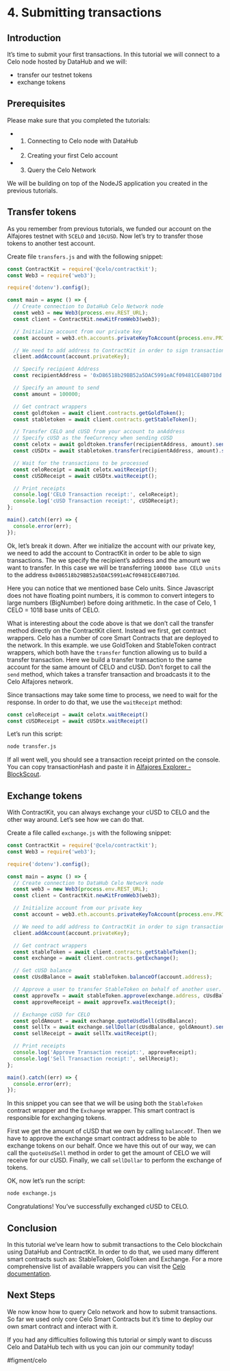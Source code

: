# 4. Submitting transactions
## Introduction
It’s time to submit your first transactions. In this tutorial we will connect to a Celo node hosted by DataHub and we will:
* transfer our testnet tokens
* exchange tokens

## Prerequisites
Please make sure that you completed the tutorials:
* 1. Connecting to Celo node with DataHub
* 2. Creating your first Celo account
* 3. Query the Celo Network

We will be building on top of the NodeJS application you created in the previous tutorials.

## Transfer tokens
As you remember from previous tutorials, we funded our account on the Alfajores testnet with `5CELO` and `10cUSD`. Now let’s try to transfer those tokens to another test account.

Create file `transfers.js` and with the following snippet:

```javascript
const ContractKit = require('@celo/contractkit');
const Web3 = require('web3');

require('dotenv').config();

const main = async () => {
  // Create connection to DataHub Celo Network node
  const web3 = new Web3(process.env.REST_URL);
  const client = ContractKit.newKitFromWeb3(web3);

  // Initialize account from our private key
  const account = web3.eth.accounts.privateKeyToAccount(process.env.PRIVATE_KEY);

  // We need to add address to ContractKit in order to sign transactions
  client.addAccount(account.privateKey);

  // Specify recipient Address
  const recipientAddress = '0xD86518b29BB52a5DAC5991eACf09481CE4B0710d';

  // Specify an amount to send
  const amount = 100000;

  // Get contract wrappers
  const goldtoken = await client.contracts.getGoldToken();
  const stabletoken = await client.contracts.getStableToken();

  // Transfer CELO and cUSD from your account to anAddress
  // Specify cUSD as the feeCurrency when sending cUSD
  const celotx = await goldtoken.transfer(recipientAddress, amount).send({from: account.address});
  const cUSDtx = await stabletoken.transfer(recipientAddress, amount).send({from: account.address, feeCurrency: stabletoken.address});

  // Wait for the transactions to be processed
  const celoReceipt = await celotx.waitReceipt();
  const cUSDReceipt = await cUSDtx.waitReceipt();

  // Print receipts
  console.log('CELO Transaction receipt:', celoReceipt);
  console.log('cUSD Transaction receipt:', cUSDReceipt);
};

main().catch((err) => {
  console.error(err);
});
```

Ok, let’s break it down.
After we initialize the account with our private key, we need to add the account to ContractKit in order to be able to sign transactions. The we specify the recipient’s address and the amount we want to transfer. In this case we will be transferring `100000 base CELO units` to the address `0xD86518b29BB52a5DAC5991eACf09481CE4B0710d`. 

Here you can notice that we mentioned base Celo units. Since Javascript does not have floating point numbers, it is common to convert integers to large numbers (BigNumber) before doing arithmetic. In the case of Celo, 1 CELO = 1018 base units of CELO.

What is interesting about the code above is that we don’t call the transfer method directly on the ContractKit client. Instead we first, get contract wrappers. Celo has a number of core Smart Contracts that are deployed to the network. In this example. we use GoldToken and StableToken contract wrappers, which both have the `transfer` function allowing us to build a transfer transaction. Here we build a transfer transaction to the same account for the same amount of CELO and cUSD. Don’t forget to call the `send` method, which takes a transfer transaction and broadcasts it to the Celo Alfajores network.

Since transactions may take some time to process, we need to wait for the response. In order to do that, we use the `waitReceipt` method:

```javascript
const celoReceipt = await celotx.waitReceipt()
const cUSDReceipt = await cUSDtx.waitReceipt()
```

Let’s run this script:

```bash
node transfer.js
```

If all went well, you should see a transaction receipt printed on the console.  You can copy transactionHash and paste it in [Alfajores Explorer - BlockScout](https://alfajores-blockscout.celo-testnet.org/txs).

## Exchange tokens
With ContractKit, you can always exchange your cUSD to CELO and the other way around. Let’s see how we can do that.

Create a file called `exchange.js` with the following snippet:

```javascript
const ContractKit = require('@celo/contractkit');
const Web3 = require('web3');

require('dotenv').config();

const main = async () => {
  // Create connection to DataHub Celo Network node
  const web3 = new Web3(process.env.REST_URL);
  const client = ContractKit.newKitFromWeb3(web3);

  // Initialize account from our private key
  const account = web3.eth.accounts.privateKeyToAccount(process.env.PRIVATE_KEY);

  // We need to add address to ContractKit in order to sign transactions
  client.addAccount(account.privateKey);

  // Get contract wrappers
  const stableToken = await client.contracts.getStableToken();
  const exchange = await client.contracts.getExchange();

  // Get cUSD balance
  const cUsdBalance = await stableToken.balanceOf(account.address);

  // Approve a user to transfer StableToken on behalf of another user.
  const approveTx = await stableToken.approve(exchange.address, cUsdBalance).send({from: account.address});
  const approveReceipt = await approveTx.waitReceipt();

  // Exchange cUSD for CELO
  const goldAmount = await exchange.quoteUsdSell(cUsdBalance);
  const sellTx = await exchange.sellDollar(cUsdBalance, goldAmount).send({from: account.address})
  const sellReceipt = await sellTx.waitReceipt();

  // Print receipts
  console.log('Approve Transaction receipt:', approveReceipt);
  console.log('Sell Transaction receipt:', sellReceipt);
};

main().catch((err) => {
  console.error(err);
});
```

In this snippet you can see that we will be using both the `StableToken` contract wrapper and the `Exchange` wrapper. This smart contract is responsible for exchanging tokens.

First we get the amount of cUSD that we own by calling `balanceOf`. Then we have to approve the exchange smart contract address to be able to exchange tokens on our behalf. Once we have this out of our way, we can call the `quoteUsdSell` method in order to get the amount of CELO we will receive for our cUSD. Finally, we call `sellDollar` to perform the exchange of tokens.

OK, now let’s run the script:

```bash
node exchange.js
```

Congratulations! You’ve successfully exchanged cUSD to CELO. 

## Conclusion
In this tutorial we’ve learn how to submit transactions to the Celo blockchain using DataHub and ContractKit. In order to do that, we used many different smart contracts such as: StableToken,  GoldToken and Exchange. For a more comprehensive list of available wrappers you can visit the [Celo documentation](https://docs.celo.org/v/master/developer-guide/contractkit/contracts-wrappers-registry).

## Next Steps
We now know how to query Celo network and how to submit transactions. So far we used only core Celo Smart Contracts but it’s time to deploy our own smart contract and interact with it.

If you had any difficulties following this tutorial or simply want to discuss Celo and DataHub tech with us you can join our community today!

#figment/celo
